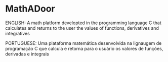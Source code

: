 # MathADoor

ENGLISH: A math platform developted in the programming language C that calculates and returns to the user the values of functions, derivatives and integratives


PORTUGUESE: Uma plataforma matemática desenvolvida na lignaugem de programação C que calcula e retorna para o usuário os valores de funções, derivadas e integrais

